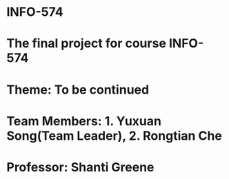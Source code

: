 # INFO-574
# The final project for course INFO-574
# Theme: To be continued
# Team Members: 1. Yuxuan Song(Team Leader), 2. Rongtian Che
# Professor: Shanti Greene